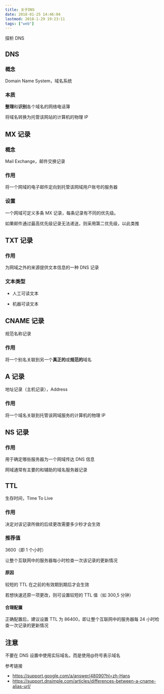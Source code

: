 ```yaml
---
title: 关于DNS
date: 2018-01-25 14:46:04
lastmod: 2018-1-29 19:23:11
tags: ["web"]
---
```


探析 DNS

<!-- more -->

## DNS

### 概念

Domain Name System，域名系统

### 本质

**整理**和**识别**各个域名的网络电话簿

将域名转换为托管该网站的计算机的物理 IP

## MX 记录

### 概念

Mail Exchange，邮件交换记录

### 作用

将一个网域的电子邮件定向到托管该网域用户账号的服务器

### 设置

一个网域可定义多条 MX 记录，每条记录有不同的优先级。

如果邮件通过最高优先级记录无法递送，则采用第二优先级，以此类推

## TXT 记录

### 作用

为网域之外的来源提供文本信息的一种 DNS 记录

### 文本类型

- 人工可读文本

- 机器可读文本

## CNAME 记录

规范名称记录

### 作用

将一个别名关联到另一个**真正的**或**规范的**域名

## A 记录

地址记录（主机记录），Address

### 作用

将一个域名关联到托管该网域服务的计算机的物理 IP

## NS 记录

### 作用

用于确定哪些服务器为一个网域传达 DNS 信息

网域通常有主要的和辅助的域名服务器记录

## TTL

生存时间，Time To Live

### 作用

决定对该记录所做的后续更改需要多少秒才会生效

### 推荐值

3600（即 1 个小时）

让整个互联网中的服务器每小时检查一次该记录的更新情况

#### 原因

较短的 TTL 在之前的有效期到期后才会生效

若想快速还原一项更改，则可设置较短的 TTL 值（如 300,5 分钟）

#### 合理配置

正确配置后，建议设置 TTL 为 86400，即让整个互联网中的服务器每 24 小时检查一次记录的更新情况

## 注意

不要在 DNS 设置中使用实际域名，而是使用@符号表示域名

参考链接

- <a href="https://support.google.com/a/answer/48090?hl=zh-Hans">https://support.google.com/a/answer/48090?hl=zh-Hans</a>
- <a href="https://support.dnsimple.com/articles/differences-between-a-cname-alias-url/">https://support.dnsimple.com/articles/differences-between-a-cname-alias-url/</a>
